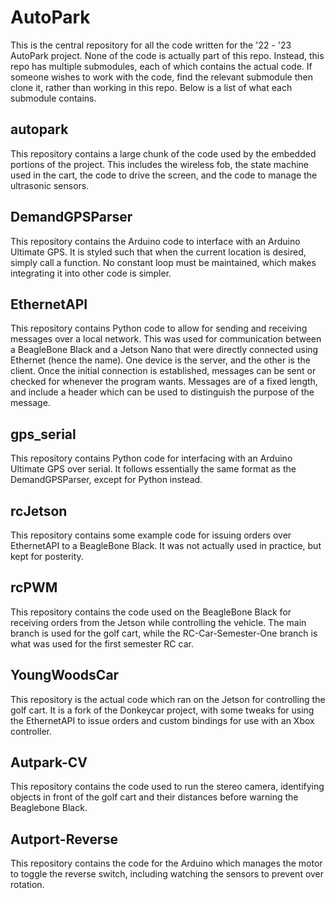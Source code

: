 # AutoPark

This is the central repository for all the code written for the '22 - '23 AutoPark project. None of the code is actually part of this repo. Instead, this repo has multiple submodules, each of which contains the actual code. If someone wishes to work with the code, find the relevant submodule then clone it, rather than working in this repo. Below is a list of what each submodule contains.

## autopark

This repository contains a large chunk of the code used by the embedded portions of the project. This includes the wireless fob, the state machine used in the cart, the code to drive the screen, and the code to manage the ultrasonic sensors.

## DemandGPSParser

This repository contains the Arduino code to interface with an Arduino Ultimate GPS. It is styled such that when the current location is desired, simply call a function. No constant loop must be maintained, which makes integrating it into other code is simpler.

## EthernetAPI

This repository contains Python code to allow for sending and receiving messages over a local network. This was used for communication between a BeagleBone Black and a Jetson Nano that were directly connected using Ethernet (hence the name). One device is the server, and the other is the client. Once the initial connection is established, messages can be sent or checked for whenever the program wants. Messages are of a fixed length, and include a header which can be used to distinguish the purpose of the message.

## gps_serial

This repository contains Python code for interfacing with an Arduino Ultimate GPS over serial. It follows essentially the same format as the DemandGPSParser, except for Python instead.

## rcJetson

This repository contains some example code for issuing orders over EthernetAPI to a BeagleBone Black. It was not actually used in practice, but kept for posterity.

## rcPWM

This repository contains the code used on the BeagleBone Black for receiving orders from the Jetson while controlling the vehicle. The main branch is used for the golf cart, while the RC-Car-Semester-One branch is what was used for the first semester RC car.

## YoungWoodsCar

This repository is the actual code which ran on the Jetson for controlling the golf cart. It is a fork of the Donkeycar project, with some tweaks for using the EthernetAPI to issue orders and custom bindings for use with an Xbox controller.

## Autpark-CV

This repository contains the code used to run the stereo camera, identifying objects in front of the golf cart and their distances before warning the Beaglebone Black.

## Autport-Reverse

This repository contains the code for the Arduino which manages the motor to toggle the reverse switch, including watching the sensors to prevent over rotation.
